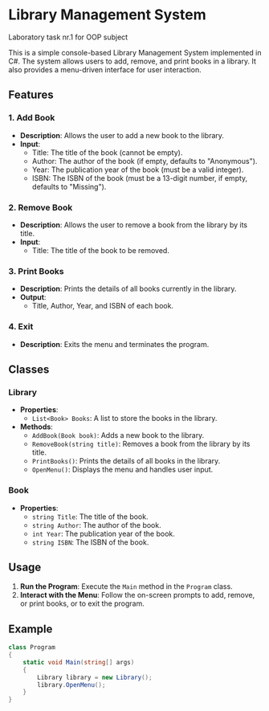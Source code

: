 # Library Management System

Laboratory task nr.1 for OOP subject

This is a simple console-based Library Management System implemented in C#. The system allows users to add, remove, and print books in a library. It also provides a menu-driven interface for user interaction.

## Features

### 1. Add Book
- **Description**: Allows the user to add a new book to the library.
- **Input**:
  - Title: The title of the book (cannot be empty).
  - Author: The author of the book (if empty, defaults to "Anonymous").
  - Year: The publication year of the book (must be a valid integer).
  - ISBN: The ISBN of the book (must be a 13-digit number, if empty, defaults to "Missing").

### 2. Remove Book
- **Description**: Allows the user to remove a book from the library by its title.
- **Input**:
  - Title: The title of the book to be removed.

### 3. Print Books
- **Description**: Prints the details of all books currently in the library.
- **Output**:
  - Title, Author, Year, and ISBN of each book.

### 4. Exit
- **Description**: Exits the menu and terminates the program.

## Classes

### Library
- **Properties**:
  - `List<Book> Books`: A list to store the books in the library.
- **Methods**:
  - `AddBook(Book book)`: Adds a new book to the library.
  - `RemoveBook(string title)`: Removes a book from the library by its title.
  - `PrintBooks()`: Prints the details of all books in the library.
  - `OpenMenu()`: Displays the menu and handles user input.

### Book
- **Properties**:
  - `string Title`: The title of the book.
  - `string Author`: The author of the book.
  - `int Year`: The publication year of the book.
  - `string ISBN`: The ISBN of the book.

## Usage

1. **Run the Program**: Execute the `Main` method in the `Program` class.
2. **Interact with the Menu**: Follow the on-screen prompts to add, remove, or print books, or to exit the program.

## Example

```csharp
class Program
{
    static void Main(string[] args)
    {
        Library library = new Library();
        library.OpenMenu();
    }
}